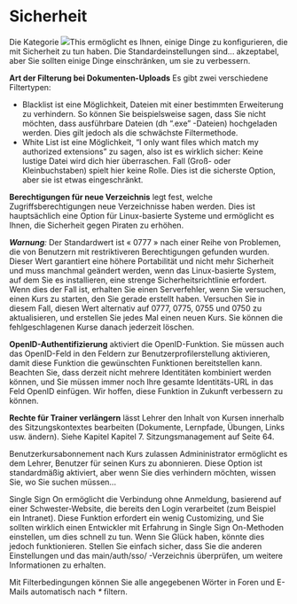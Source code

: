 
# Sicherheit

Die Kategorie ![](../../../.gitbook/assets/graficos11%20%284%29.png)This ermöglicht es Ihnen, einige Dinge zu konfigurieren, die mit Sicherheit zu tun haben. Die Standardeinstellungen sind... akzeptabel, aber Sie sollten einige Dinge einschränken, um sie zu verbessern.

**Art der Filterung bei Dokumenten-Uploads** Es gibt zwei verschiedene Filtertypen:

* Blacklist ist eine Möglichkeit, Dateien mit einer bestimmten Erweiterung zu verhindern. So können Sie beispielsweise sagen, dass Sie nicht möchten, dass ausführbare Dateien \(dh “.exe” -Dateien\) hochgeladen werden. Dies gilt jedoch als die schwächste Filtermethode.
* White List ist eine Möglichkeit, “I only want files which match my authorized extensions” zu sagen, also ist es wirklich sicher: Keine lustige Datei wird dich hier überraschen. Fall \(Groß- oder Kleinbuchstaben\) spielt hier keine Rolle. Dies ist die sicherste Option, aber sie ist etwas eingeschränkt.

**Berechtigungen für neue Verzeichnis** legt fest, welche Zugriffsberechtigungen neue Verzeichnisse haben werden. Dies ist hauptsächlich eine Option für Linux-basierte Systeme und ermöglicht es Ihnen, die Sicherheit gegen Piraten zu erhöhen.

_**Warnung**:_ Der Standardwert ist « 0777 » nach einer Reihe von Problemen, die von Benutzern mit restriktiveren Berechtigungen gefunden wurden. Dieser Wert garantiert eine höhere Portabilität und nicht mehr Sicherheit und muss manchmal geändert werden, wenn das Linux-basierte System, auf dem Sie es installieren, eine strenge Sicherheitsrichtlinie erfordert. Wenn dies der Fall ist, erhalten Sie einen Serverfehler, wenn Sie versuchen, einen Kurs zu starten, den Sie gerade erstellt haben. Versuchen Sie in diesem Fall, diesen Wert alternativ auf 0777, 0775, 0755 und 0750 zu aktualisieren, und erstellen Sie jedes Mal einen neuen Kurs. Sie können die fehlgeschlagenen Kurse danach jederzeit löschen.

**OpenID-Authentifizierung** aktiviert die OpenID-Funktion. Sie müssen auch das OpenID-Feld in den Feldern zur Benutzerprofilerstellung aktivieren, damit diese Funktion die gewünschten Funktionen bereitstellen kann. Beachten Sie, dass derzeit nicht mehrere Identitäten kombiniert werden können, und Sie müssen immer noch Ihre gesamte Identitäts-URL in das Feld OpenID einfügen. Wir hoffen, diese Funktion in Zukunft verbessern zu können.

**Rechte für Trainer verlängern** lässt Lehrer den Inhalt von Kursen innerhalb des Sitzungskontextes bearbeiten \(Dokumente, Lernpfade, Übungen, Links usw. ändern\). Siehe Kapitel Kapitel 7. Sitzungsmanagement auf Seite 64.

Benutzerkursabonnement nach Kurs zulassen Admininistrator ermöglicht es dem Lehrer, Benutzer für seinen Kurs zu abonnieren. Diese Option ist standardmäßig aktiviert, aber wenn Sie dies verhindern möchten, wissen Sie, wo Sie suchen müssen...

Single Sign On ermöglicht die Verbindung ohne Anmeldung, basierend auf einer Schwester-Website, die bereits den Login verarbeitet \(zum Beispiel ein Intranet\). Diese Funktion erfordert ein wenig Customizing, und Sie sollten wirklich einen Entwickler mit Erfahrung in Single Sign On-Methoden einstellen, um dies schnell zu tun. Wenn Sie Glück haben, könnte dies jedoch funktionieren. Stellen Sie einfach sicher, dass Sie die anderen Einstellungen und das main/auth/sso/ -Verzeichnis überprüfen, um weitere Informationen zu erhalten.

Mit Filterbedingungen können Sie alle angegebenen Wörter in Foren und E-Mails automatisch nach _\*_ filtern.